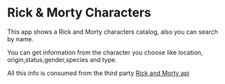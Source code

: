 # Rick & Morty Characters

This app shows a Rick and Morty characters catalog, also you can search by name. 

You can get information from the character you choose like location, origin,status,gender,species and type.

All this info is consumed from the third party [Rick and Morty api](https://rickandmortyapi.com/documentation/)

